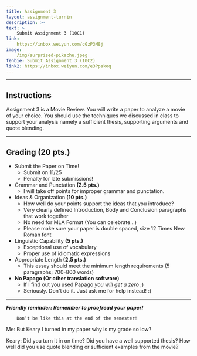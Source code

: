 ```yaml
---
title: Assignment 3
layout: assignment-turnin
description: >-
text: >
    Submit Assignment 3 (10C1)
link: 
    https://inbox.weiyun.com/cGzP3M8j
image: 
    /img/surprised-pikachu.jpeg
fenbie: Submit Assignment 3 (10C2)
link2: https://inbox.weiyun.com/e3Ppakoq
---
```

---
## Instructions
Assignment 3 is a Movie Review. You will write a paper to analyze a movie of your choice. You should use the techniques we discussed in class to support your analysis namely a sufficient thesis, supporting arguments and quote blending.

---
## Grading (20 pts.)
- Submit the Paper on Time!
    - Submit on 11/25
    - Penalty for late submissions!
- Grammar and Punctation **(2.5 pts.)**
    - I will take off points for improper grammar and punctation.
- Ideas & Organization **(10 pts.)**
    - How well do your points support the ideas that you introduce? 
    - Very clearly defined Introduction, Body and Conclusion paragraphs that work together
    - No need for MLA Format (You can celebrate...)
    - Please make sure your paper is double spaced, size 12 Times New Roman font
- Linguistic Capability **(5 pts.)**
    - Exceptional use of vocabulary
    - Proper use of idiomatic expressions
- Appropriate Length **(2.5 pts.)**
    - This essay should meet the minimum length requirements (5 paragraphs; 700-800 words)
- **No Papago (Or other translation software)** 
    - If I find out you used Papago *you will get a zero* ;)
    - Seriously. Don't do it. Just ask me for help instead! :)
---

***Friendly reminder: Remember to proofread your paper!***

        Don’t be like this at the end of the semester!

Me: But Keary I turned in my paper why is my grade so low?

Keary: Did you turn it in on time? Did you have a well supported thesis? How well did you use quote blending or sufficient examples from the movie?

